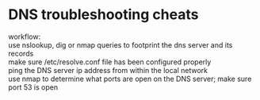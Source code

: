 DNS troubleshooting cheats
==========================

workflow:<br>
use nslookup, dig or nmap queries to footprint the dns server and its records<br>
make sure /etc/resolve.conf file has been configured properly<br>
ping the DNS server ip address from within the local network<br>
use nmap to determine what ports are open on the DNS server; make sure port 53 is open<br>


